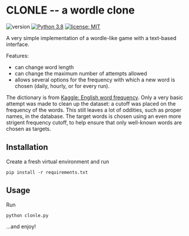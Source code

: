 # CLONLE -- a wordle clone

![version](https://img.shields.io/badge/version-v1.0.0-blue)
[![Python 3.8](https://img.shields.io/badge/python-3.8-yellow.svg)](https://www.python.org/downloads/release/python-380/)
[![license: MIT](https://img.shields.io/badge/license-MIT-yellow.svg)](https://opensource.org/licenses/MIT)

A very simple implementation of a wordle-like game with a text-based interface.

Features:

* can change word length
* can change the maximum number of attempts allowed
* allows several options for the frequency with which a new word is chosen (daily,
hourly, or for every run).

The dictionary is from
[Kaggle: English word frequency](https://www.kaggle.com/rtatman/english-word-frequency).
Only a very basic attempt was made to clean up the dataset: a cutoff was placed on the
frequency of the words. This still leaves a lot of oddities, such as proper names, in
the database. The target words is chosen using an even more strigent frequency cutoff,
to help ensure that only well-known words are chosen as targets.

## Installation

Create a fresh virtual environment and run

    pip install -r requirements.txt

## Usage

Run

    python clonle.py

...and enjoy!
